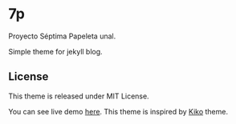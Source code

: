 # 7p

Proyecto Séptima Papeleta unal.

Simple theme for jekyll blog.

## License

This theme is released under MIT License.

You can see live demo [here](https://aweekj.github.io/Kiko-plus). This theme is inspired by [Kiko](http://github.com/gfjaru/Kiko) theme.
